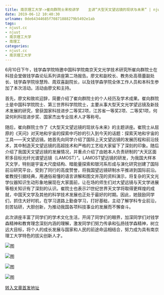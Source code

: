 ```yaml
---
title: 南京理工大学->崔向群院士来校讲学    主讲“大型天文望远镜的现状与未来” | njust.cc
date: 2019-06-12 10:40:30
urlname: 0de64344685f70871888279b5492e1ab
tags: 
- njust.cc
- njust
- 南京理工大学
- 南理工
categories:
- njust.cc
- 南京理工大学
---
```



6月10日下午，钱学森学院特邀中国科学院南京天文光学技术研究所崔向群院士在科技会堂做钱学森论坛系列讲座第二场报告。廖文和副校长、教务处高蓓蕾副处长、钱学森学院徐慧玲、周双喜副院长，以及钱学森学院全体工作人员和本科生参加了本次活动。活动由廖文和主持。

首先，廖文和致欢迎辞，简要介绍了崔向群院士的个人经历及学术成果。崔向群院士是中国科学院院士、第三世界科学院院士，主要从事大型天文光学望远镜及新技术发展的研究，曾获国家科技进步二等奖2项，江苏省一等奖2项、二等奖1项，何梁何利科技进步奖、国家杰出专业技术人才等称号。

随后，崔向群院士作了《大型天文望远镜的现状与未来》的主题讲座。崔院士从屈原的《天问》对天地和宇宙的探索中巧妙的引入到今天的话题：探索天地和宇宙的工具——天文望远镜。她首先向同学介绍了国际上天文望远镜的发展历程和前沿技术，其中制造天文望远镜的高超技术和严格的工艺给大家留下了深刻的印象。随后介绍了我国天文望远镜的发展情况，并重点介绍了由她本人负责研制的“大天区面积多目标光纤光谱望远镜（LAMOST）”。LAMOST望远镜的研发，为我国大样本天文学，特别是宇宙大尺度结构、暗能量探索和银河系形成与演化研究创建了国际前沿研究平台，受到了同行的高度赞誉，将我国望远镜研制水平推进到国际前沿。崔教授引据经典，用通俗易懂的语言讲解和图文并茂的资料演示，将复杂的天文光学仪器知识生动形象地展现在大家面前，让在场的师生们对大望远镜与天文学进展等相关知识有了深刻的认识。崔院士也表示21世纪世界天文学将取得更辉煌的成就，中国天文学及其他的科学技术发展也正处于最好的时期。因此，她鼓励同学们，抓住大好时机，在学习道路上勤奋学习，打好基础，主动了解学科专业前沿，刻苦钻研，大胆创新，为推动我国各项科技事业的发展而不懈奋斗。

此次讲座丰富了同学们的学术文化生活，开阔了同学们的眼界，加深同学们对钱学森精神和教育理念深刻内涵的理解，激发同学们努力传承和弘扬钱学森精神，树立远大目标，将个人的成长发展与国家和人民的前途命运相结合，努力成为具有南京理工大学特色的拔尖创新人才。



![图](http://zs.njust.edu.cn/_upload/article/images/d1/df/dfe1f93f47e0a0bd629876ad178e/c20db8be-e747-4fa7-878f-449d5c63c8b9.jpg)

![图](http://zs.njust.edu.cn/_upload/article/images/d1/df/dfe1f93f47e0a0bd629876ad178e/ea1922a3-ad99-4989-a71e-a23a6c16cc26.jpg)

![图](http://zs.njust.edu.cn/_upload/article/images/d1/df/dfe1f93f47e0a0bd629876ad178e/b4f3ae96-4694-4631-b153-21ee534cf8c3.jpg)

![图](http://zs.njust.edu.cn/_upload/article/images/d1/df/dfe1f93f47e0a0bd629876ad178e/3b0ecefd-7992-40e0-b5dc-f9346ab2fe3c.jpg)

[转入文章首发地址](http://zs.njust.edu.cn/1b/6f/c4621a203631/page.htm)